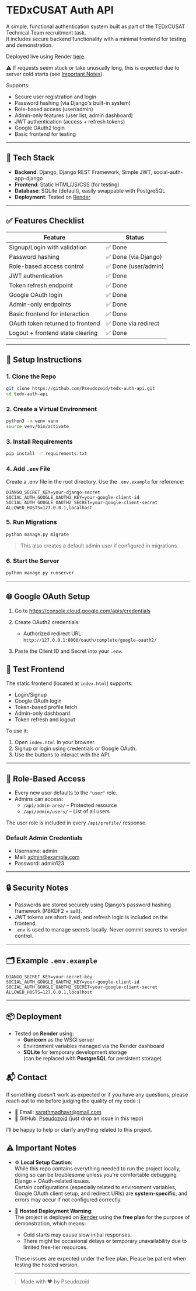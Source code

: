 # TEDxCUSAT Auth API

A simple, functional authentication system built as part of the TEDxCUSAT Technical Team recruitment task.  
It includes secure backend functionality with a minimal frontend for testing and demonstration. 

Deployed live using Render [here](https://tedx-auth-frontend.onrender.com/).

⚠️ If requests seem stuck or take unusually long, this is expected due to server cold starts (see [Important Notes](#️important-notes)).

Supports:
- Secure user registration and login  
- Password hashing (via Django's built-in system)  
- Role-based access (user/admin)  
- Admin-only features (user list, admin dashboard)  
- JWT authentication (access + refresh tokens)  
- Google OAuth2 login  
- Basic frontend for testing

---

## 🔧 Tech Stack

- **Backend**: Django, Django REST Framework, Simple JWT, social-auth-app-django  
- **Frontend**: Static HTML/JS/CSS (for testing)  
- **Database**: SQLite (default), easily swappable with PostgreSQL  
- **Deployment**: Tested on [Render](https://render.com/)

---

## ✅ Features Checklist

| Feature                         | Status   |
|--------------------------------|----------|
| Signup/Login with validation   | ✅ Done  |
| Password hashing               | ✅ Done (via Django) |
| Role-based access control      | ✅ Done (user/admin) |
| JWT authentication             | ✅ Done  |
| Token refresh endpoint         | ✅ Done  |
| Google OAuth login             | ✅ Done  |
| Admin-only endpoints           | ✅ Done  |
| Basic frontend for interaction | ✅ Done  |
| OAuth token returned to frontend | ✅ Done via redirect |
| Logout + frontend state clearing | ✅ Done  |

---

## 🚀 Setup Instructions

### 1. Clone the Repo

```bash
git clone https://github.com/Pseudozoid/tedx-auth-api.git
cd tedx-auth-api
```

### 2. Create a Virtual Environment
```bash
python3 -m venv venv
source venv/bin/activate
```

### 3. Install Requirements
```bash
pip install -r requirements.txt
```

### 4. Add `.env` File
Create a .env file in the root directory. Use the `.env.example` for reference:
```env
DJANGO_SECRET_KEY=your-django-secret
SOCIAL_AUTH_GOOGLE_OAUTH2_KEY=your-google-client-id
SOCIAL_AUTH_GOOGLE_OAUTH2_SECRET=your-google-client-secret
ALLOWED_HOSTS=127.0.0.1,localhost
```

### 5. Run Migrations
```bash
python manage.py migrate
```

> This also creates a default admin user if configured in migrations.

### 6. Start the Server
```bash
python manage.py runserver
```

---

## 🌐 Google OAuth Setup
1. Go to https://console.cloud.google.com/apis/credentials

2. Create OAuth2 credentials:

    - Authorized redirect URL: `http://127.0.0.1:8000/oauth/complete/google-oauth2/`

3. Paste the Client ID and Secret into your `.env`.

## 🧪 Test Frontend

The static frontend (located at `index.html`) supports:

- Login/Signup  
- Google OAuth login  
- Token-based profile fetch  
- Admin-only dashboard  
- Token refresh and logout  

To use it:
1. Open `index.html` in your browser.  
2. Signup or login using credentials or Google OAuth.  
3. Use the buttons to interact with the API.

---

## 👥 Role-Based Access

- Every new user defaults to the `"user"` role.  
- Admins can access:
  - `/api/admin-area/` – Protected resource  
  - `/api/admin/users/` – List of all users  

The user role is included in every `/api/profile/` response.

### Default Admin Credentials
- Username: admin
- Mail: admin@example.com
- Password: admin123
---

## 🔒 Security Notes

- Passwords are stored securely using Django’s password hashing framework (PBKDF2 + salt).  
- JWT tokens are short-lived, and refresh logic is included on the frontend.  
- `.env` is used to manage secrets locally. Never commit secrets to version control.

---

## 🗂 Example `.env.example`

```env
DJANGO_SECRET_KEY=your-secret-key
SOCIAL_AUTH_GOOGLE_OAUTH2_KEY=your-google-client-id
SOCIAL_AUTH_GOOGLE_OAUTH2_SECRET=your-google-client-secret
ALLOWED_HOSTS=127.0.0.1,localhost
```

---

## 📦 Deployment
- Tested on **Render** using:
  - **Gunicorn** as the WSGI server
  - Environment variables managed via the Render dashboard
  - **SQLite** for temporary development storage  
    (can be replaced with **PostgreSQL** for persistent storage)

## 📬 Contact

If something doesn't work as expected or if you have any questions, please reach out to me before judging the quality of my code :)

- 📧 Email: sarathmadhavr@gmail.com  
- 🐙 GitHub: [Pseudozoid](https://github.com/Pseudozoid) (just drop an issue in this repo)

I’ll be happy to help or clarify anything related to this project.

## ⚠️ Important Notes

- ⚙️ **Local Setup Caution**:  
  While this repo contains everything needed to run the project locally, doing so can be troublesome unless you're comfortable debugging Django + OAuth-related issues.  
  Certain configurations (especially related to environment variables, Google OAuth client setup, and redirect URIs) are **system-specific**, and errors may occur if not configured correctly.

- 🚀 **Hosted Deployment Warning**:  
  The project is deployed on [Render](https://render.com) using the **free plan** for the purpose of demonstration, which means:
  - Cold starts may cause slow initial responses.
  - There might be occasional delays or temporary unavailability due to limited free-tier resources.
  
  These issues are expected under the free plan. Please be patient when testing the hosted version.

  ---

> Made with ❤️ by Pseudozoid


